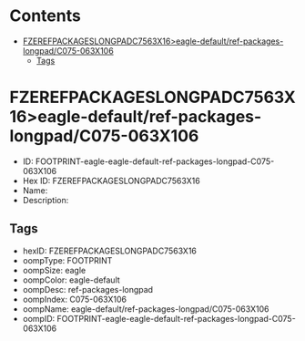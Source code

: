 



Contents
========

* [FZEREFPACKAGESLONGPADC7563X16>eagle-default/ref-packages-longpad/C075-063X106](#fzerefpackageslongpadc7563x16eagle-defaultref-packages-longpadc075-063x106)
	* [Tags](#tags)

# FZEREFPACKAGESLONGPADC7563X16>eagle-default/ref-packages-longpad/C075-063X106

- ID: FOOTPRINT-eagle-eagle-default-ref-packages-longpad-C075-063X106
- Hex ID: FZEREFPACKAGESLONGPADC7563X16
- Name: 
- Description: 

## Tags

- hexID: FZEREFPACKAGESLONGPADC7563X16
- oompType: FOOTPRINT
- oompSize: eagle
- oompColor: eagle-default
- oompDesc: ref-packages-longpad
- oompIndex: C075-063X106
- oompName: eagle-default/ref-packages-longpad/C075-063X106
- oompID: FOOTPRINT-eagle-eagle-default-ref-packages-longpad-C075-063X106

